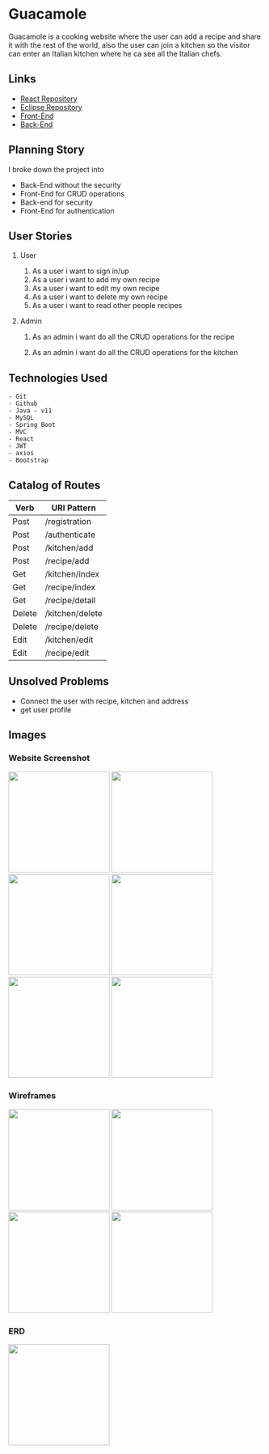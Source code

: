 # Guacamole

Guacamole is a cooking website where the user can add a recipe and share it with the rest of the world, also the user can join a kitchen so the visitor can enter an Italian kitchen where he ca see all the Italian chefs.

## Links

* [React Repository](https://git.generalassemb.ly/mariafelemban/GuacamoleReact)
* [Eclipse Repository](https://git.generalassemb.ly/mariafelemban/GuacamoleEclipse)
* [Front-End](https://pages.git.generalassemb.ly/mariafelemban/GuacamoleReact/)
* [Back-End](http://guacamole-env.eba-mumrxm3n.us-east-2.elasticbeanstalk.com/)


## Planning Story

I broke down the project into
* Back-End without the security
* Front-End for CRUD operations
* Back-end for security
* Front-End for authentication

## User Stories

1. User

    1. As a user i want to sign in/up
    2. As a user i want to add my own recipe
    3. As a user i want to edit my own recipe
    4. As a user i want to delete my own recipe
    5. As a user i want to read other people recipes

2. Admin

    1. As an admin i want do all the CRUD operations for the recipe

    2. As an admin i want do all the CRUD operations for the kitchen

## Technologies Used

    - Git
    - Github
    - Java - v11
    - MySQL
    - Spring Boot
    - MVC
    - React
    - JWT
    - axios
    - Bootstrap

## Catalog of Routes

| Verb        | URI Pattern     |
| ----------- | -----------     |
| Post        | /registration   |
| Post        | /authenticate   |
| Post        | /kitchen/add    |
| Post        | /recipe/add     |
| Get         | /kitchen/index  |
| Get         | /recipe/index   |
| Get         | /recipe/detail  |
| Delete      | /kitchen/delete |
| Delete      | /recipe/delete  |
| Edit        | /kitchen/edit   |
| Edit        | /recipe/edit    |


## Unsolved Problems

* Connect the user with recipe, kitchen and address
* get user profile

## Images

### Website Screenshot

<img src="../picture/home.png" width="200">
<img src="../picture/recipe.png" width="200">
<img src="../picture/kitchen.png" width="200">
<img src="../picture/account.png" width="200">
<img src="../picture/register.png" width="200">
<img src="../picture/login.png" width="200">


### Wireframes

<img src="./picture/1.jpg" width="200">
<img src="./picture/2.jpg" width="200">
<img src="./picture/3.jpg" width="200">
<img src="./picture/3.jpg" width="200">

### ERD

<img src="./picture/ERD_project3.png" width="200">
